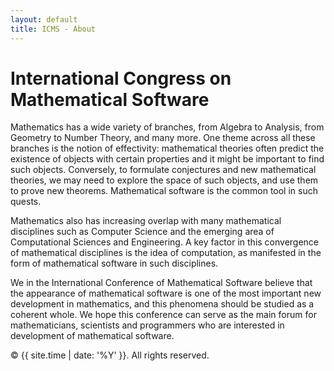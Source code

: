```yaml
---
layout: default
title: ICMS - About
---
```


# International Congress on Mathematical Software

Mathematics has a wide variety of branches, from Algebra to Analysis, from Geometry to Number Theory, and many more. One theme across all these branches is the notion of effectivity: mathematical theories often predict the existence of objects with certain properties and it might be important to find such objects. Conversely, to formulate conjectures and new mathematical theories, we may need to explore the space of such objects, and use them to prove new theorems. Mathematical software is the common tool in such quests.

Mathematics also has increasing overlap with many mathematical disciplines such as Computer Science and the emerging area of Computational Sciences and Engineering. A key factor in this convergence of mathematical disciplines is the idea of computation, as manifested in the form of mathematical software in such disciplines.

We in the International Conference of Mathematical Software believe that the appearance of mathematical software is one of the most important new development in mathematics, and this phenomena should be studied as a coherent whole. We hope this conference can serve as the main forum for mathematicians, scientists and programmers who are interested in development of mathematical software. 

<p>&copy; {{ site.time | date: '%Y' }}. All rights reserved.</p>
